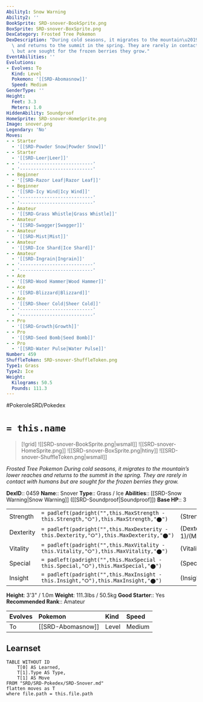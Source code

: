```yaml
---
Ability1: Snow Warning
Ability2: ''
BookSprite: SRD-snover-BookSprite.png
BoxSprite: SRD-snover-BoxSprite.png
DexCategory: Frosted Tree Pokemon
DexDescription: "During cold seasons, it migrates to the mountain\u2019s lower reaches\
  \ and returns to the summit in the spring. They are rarely in contact with humans\
  \ but are sought for the frozen berries they grow."
EventAbilities: ''
Evolutions:
- Evolves: To
  Kind: Level
  Pokemon: '[[SRD-Abomasnow]]'
  Speed: Medium
GenderType: ''
Height:
  Feet: 3.3
  Meters: 1.0
HiddenAbility: Soundproof
HomeSprite: SRD-snover-HomeSprite.png
Image: snover.png
Legendary: 'No'
Moves:
- - Starter
  - '[[SRD-Powder Snow|Powder Snow]]'
- - Starter
  - '[[SRD-Leer|Leer]]'
- - '---------------------------'
  - '---------------------------'
- - Beginner
  - '[[SRD-Razor Leaf|Razor Leaf]]'
- - Beginner
  - '[[SRD-Icy Wind|Icy Wind]]'
- - '---------------------------'
  - '---------------------------'
- - Amateur
  - '[[SRD-Grass Whistle|Grass Whistle]]'
- - Amateur
  - '[[SRD-Swagger|Swagger]]'
- - Amateur
  - '[[SRD-Mist|Mist]]'
- - Amateur
  - '[[SRD-Ice Shard|Ice Shard]]'
- - Amateur
  - '[[SRD-Ingrain|Ingrain]]'
- - '---------------------------'
  - '---------------------------'
- - Ace
  - '[[SRD-Wood Hammer|Wood Hammer]]'
- - Ace
  - '[[SRD-Blizzard|Blizzard]]'
- - Ace
  - '[[SRD-Sheer Cold|Sheer Cold]]'
- - '---------------------------'
  - '---------------------------'
- - Pro
  - '[[SRD-Growth|Growth]]'
- - Pro
  - '[[SRD-Seed Bomb|Seed Bomb]]'
- - Pro
  - '[[SRD-Water Pulse|Water Pulse]]'
Number: 459
ShuffleToken: SRD-snover-ShuffleToken.png
Type1: Grass
Type2: Ice
Weight:
  Kilograms: 50.5
  Pounds: 111.3
---
```


#PokeroleSRD/Pokedex

# `= this.name`

> [!grid]
> ![[SRD-snover-BookSprite.png|wsmall]]
> ![[SRD-snover-HomeSprite.png]]
> ![[SRD-snover-BoxSprite.png|htiny]]
> ![[SRD-snover-ShuffleToken.png|wsmall]]


*Frosted Tree Pokemon*
*During cold seasons, it migrates to the mountain’s lower reaches and returns to the summit in the spring. They are rarely in contact with humans but are sought for the frozen berries they grow.*

**DexID**:: 0459
**Name**:: Snover
**Type**:: Grass / Ice
**Abilities**:: [[SRD-Snow Warning|Snow Warning]] ([[SRD-Soundproof|Soundproof]])
**Base HP**:: 3

|           |                                                                                        |                                          |
| --------- | -------------------------------------------------------------------------------------- | ---------------------------------------- |
| Strength  | `= padleft(padright("",this.MaxStrength - this.Strength,"⭘"),this.MaxStrength,"⬤")`    | (Strength::2)/(MaxStrength::4)   |
| Dexterity | `= padleft(padright("",this.MaxDexterity - this.Dexterity,"⭘"),this.MaxDexterity,"⬤")` | (Dexterity:: 1)/(MaxDexterity::3) |
| Vitality  | `= padleft(padright("",this.MaxVitality - this.Vitality,"⭘"),this.MaxVitality,"⬤")`    | (Vitality::2)/(MaxVitality::4)   |
| Special   | `= padleft(padright("",this.MaxSpecial - this.Special,"⭘"),this.MaxSpecial,"⬤")`       | (Special::2)/(MaxSpecial::4)     |
| Insight   | `= padleft(padright("",this.MaxInsight - this.Insight,"⭘"),this.MaxInsight,"⬤")`       | (Insight::2)/(MaxInsight::4)     |

**Height**: 3'3" / 1.0m
**Weight**: 111.3lbs / 50.5kg
**Good Starter**:: Yes
**Recommended Rank**:: Amateur

| Evolves   | Pokemon           | Kind   | Speed   |
|:----------|:------------------|:-------|:--------|
| To        | [[SRD-Abomasnow]] | Level  | Medium  |

## Learnset

```dataview
TABLE WITHOUT ID
    T[0] AS Learned,
    T[1].Type AS Type,
    T[1] AS Move
FROM "SRD/SRD-Pokedex/SRD-Snover.md"
flatten moves as T
where file.path = this.file.path
```
